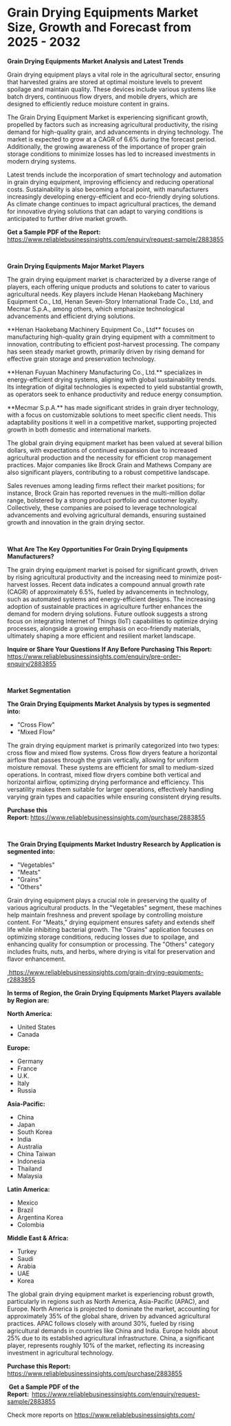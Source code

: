 <p><h1>Grain Drying Equipments Market Size, Growth and Forecast from 2025 - 2032</h1></p><p><strong>Grain Drying Equipments Market Analysis and Latest Trends</strong></p>
<p><p>Grain drying equipment plays a vital role in the agricultural sector, ensuring that harvested grains are stored at optimal moisture levels to prevent spoilage and maintain quality. These devices include various systems like batch dryers, continuous flow dryers, and mobile dryers, which are designed to efficiently reduce moisture content in grains. </p><p>The Grain Drying Equipment Market is experiencing significant growth, propelled by factors such as increasing agricultural productivity, the rising demand for high-quality grain, and advancements in drying technology. The market is expected to grow at a CAGR of 6.6% during the forecast period. Additionally, the growing awareness of the importance of proper grain storage conditions to minimize losses has led to increased investments in modern drying systems. </p><p>Latest trends include the incorporation of smart technology and automation in grain drying equipment, improving efficiency and reducing operational costs. Sustainability is also becoming a focal point, with manufacturers increasingly developing energy-efficient and eco-friendly drying solutions. As climate change continues to impact agricultural practices, the demand for innovative drying solutions that can adapt to varying conditions is anticipated to further drive market growth.</p></p>
<p><strong>Get a Sample PDF of the Report:&nbsp;</strong> <a href="https://www.reliablebusinessinsights.com/enquiry/request-sample/2883855?utm_campaign=3043&utm_medium=2&utm_source=Github&utm_content=ia&utm_term=13032025&utm_id=grain-drying-equipments">https://www.reliablebusinessinsights.com/enquiry/request-sample/2883855</a></p>
<p>&nbsp;</p>
<p><strong>Grain Drying Equipments Major Market Players</strong></p>
<p><p>The grain drying equipment market is characterized by a diverse range of players, each offering unique products and solutions to cater to various agricultural needs. Key players include Henan Haokebang Machinery Equipment Co., Ltd, Henan Seven-Story International Trade Co., Ltd, and Mecmar S.p.A., among others, which emphasize technological advancements and efficient drying solutions.</p><p>**Henan Haokebang Machinery Equipment Co., Ltd** focuses on manufacturing high-quality grain drying equipment with a commitment to innovation, contributing to efficient post-harvest processing. The company has seen steady market growth, primarily driven by rising demand for effective grain storage and preservation technology.</p><p>**Henan Fuyuan Machinery Manufacturing Co., Ltd.** specializes in energy-efficient drying systems, aligning with global sustainability trends. Its integration of digital technologies is expected to yield substantial growth, as operators seek to enhance productivity and reduce energy consumption.</p><p>**Mecmar S.p.A.** has made significant strides in grain dryer technology, with a focus on customizable solutions to meet specific client needs. This adaptability positions it well in a competitive market, supporting projected growth in both domestic and international markets.</p><p>The global grain drying equipment market has been valued at several billion dollars, with expectations of continued expansion due to increased agricultural production and the necessity for efficient crop management practices. Major companies like Brock Grain and Mathews Company are also significant players, contributing to a robust competitive landscape.</p><p>Sales revenues among leading firms reflect their market positions; for instance, Brock Grain has reported revenues in the multi-million dollar range, bolstered by a strong product portfolio and customer loyalty. Collectively, these companies are poised to leverage technological advancements and evolving agricultural demands, ensuring sustained growth and innovation in the grain drying sector.</p></p>
<p>&nbsp;</p>
<p><strong>What Are The Key Opportunities For Grain Drying Equipments Manufacturers?</strong></p>
<p><p>The grain drying equipment market is poised for significant growth, driven by rising agricultural productivity and the increasing need to minimize post-harvest losses. Recent data indicates a compound annual growth rate (CAGR) of approximately 6.5%, fueled by advancements in technology, such as automated systems and energy-efficient designs. The increasing adoption of sustainable practices in agriculture further enhances the demand for modern drying solutions. Future outlook suggests a strong focus on integrating Internet of Things (IoT) capabilities to optimize drying processes, alongside a growing emphasis on eco-friendly materials, ultimately shaping a more efficient and resilient market landscape.</p></p>
<p><strong>Inquire or Share Your Questions If Any Before Purchasing This Report:</strong> <a href="https://www.reliablebusinessinsights.com/enquiry/pre-order-enquiry/2883855?utm_campaign=3043&utm_medium=2&utm_source=Github&utm_content=ia&utm_term=13032025&utm_id=grain-drying-equipments">https://www.reliablebusinessinsights.com/enquiry/pre-order-enquiry/2883855</a></p>
<p>&nbsp;</p>
<p><strong>Market Segmentation</strong></p>
<p><strong>The Grain Drying Equipments Market Analysis by types is segmented into:</strong></p>
<p><ul><li>"Cross Flow"</li><li>"Mixed Flow"</li></ul></p>
<p><p>The grain drying equipment market is primarily categorized into two types: cross flow and mixed flow systems. Cross flow dryers feature a horizontal airflow that passes through the grain vertically, allowing for uniform moisture removal. These systems are efficient for small to medium-sized operations. In contrast, mixed flow dryers combine both vertical and horizontal airflow, optimizing drying performance and efficiency. This versatility makes them suitable for larger operations, effectively handling varying grain types and capacities while ensuring consistent drying results.</p></p>
<p><strong>Purchase this Report:&nbsp;</strong><a href="https://www.reliablebusinessinsights.com/purchase/2883855?utm_campaign=3043&utm_medium=2&utm_source=Github&utm_content=ia&utm_term=13032025&utm_id=grain-drying-equipments">https://www.reliablebusinessinsights.com/purchase/2883855</a></p>
<p>&nbsp;</p>
<p><strong>The Grain Drying Equipments Market Industry Research by Application is segmented into:</strong></p>
<p><ul><li>"Vegetables"</li><li>"Meats"</li><li>"Grains"</li><li>"Others"</li></ul></p>
<p><p>Grain drying equipment plays a crucial role in preserving the quality of various agricultural products. In the "Vegetables" segment, these machines help maintain freshness and prevent spoilage by controlling moisture content. For "Meats," drying equipment ensures safety and extends shelf life while inhibiting bacterial growth. The "Grains" application focuses on optimizing storage conditions, reducing losses due to spoilage, and enhancing quality for consumption or processing. The "Others" category includes fruits, nuts, and herbs, where drying is vital for preservation and flavor enhancement.</p></p>
<p><a href="https://www.reliablebusinessinsights.com/grain-drying-equipments-r2883855?utm_campaign=3043&utm_medium=2&utm_source=Github&utm_content=ia&utm_term=13032025&utm_id=grain-drying-equipments">&nbsp;https://www.reliablebusinessinsights.com/grain-drying-equipments-r2883855</a></p>
<p><strong>In terms of Region, the Grain Drying Equipments Market Players available by Region are:</strong></p>
<p>
    <p> <strong> North America: </strong>
        <ul>
            <li>United States</li>
            <li>Canada</li>
        </ul>
        </p> 
    <p> <strong> Europe: </strong>
        <ul>
            <li>Germany</li>
            <li>France</li>
            <li>U.K.</li>
            <li>Italy</li>
            <li>Russia</li>
        </ul>
        </p> 
    <p> <strong> Asia-Pacific: </strong>
        <ul>
            <li>China</li>
            <li>Japan</li>
            <li>South Korea</li>
            <li>India</li>
            <li>Australia</li>
            <li>China Taiwan</li>
            <li>Indonesia</li>
            <li>Thailand</li>
            <li>Malaysia</li>
        </ul>
        </p> 
    <p> <strong> Latin America: </strong>
        <ul>
            <li>Mexico</li>
            <li>Brazil</li>
            <li>Argentina Korea</li>
            <li>Colombia</li>
        </ul>
        </p> 
    <p> <strong> Middle East & Africa: </strong>
        <ul>
            <li>Turkey</li>
            <li>Saudi</li>
            <li>Arabia</li>
            <li>UAE</li>
            <li>Korea</li>
        </ul>
    </p>
    </p>
<p><p>The global grain drying equipment market is experiencing robust growth, particularly in regions such as North America, Asia-Pacific (APAC), and Europe. North America is projected to dominate the market, accounting for approximately 35% of the global share, driven by advanced agricultural practices. APAC follows closely with around 30%, fueled by rising agricultural demands in countries like China and India. Europe holds about 25% due to its established agricultural infrastructure. China, a significant player, represents roughly 10% of the market, reflecting its increasing investment in agricultural technology.</p></p>
<p><strong>Purchase this Report: </strong><a href="https://www.reliablebusinessinsights.com/purchase/2883855?utm_campaign=3043&utm_medium=2&utm_source=Github&utm_content=ia&utm_term=13032025&utm_id=grain-drying-equipments">https://www.reliablebusinessinsights.com/purchase/2883855</a></p>
<p>&nbsp;<strong>Get a Sample PDF of the Report:&nbsp;&nbsp;</strong><a href="https://www.reliablebusinessinsights.com/enquiry/request-sample/2883855?utm_campaign=3043&utm_medium=2&utm_source=Github&utm_content=ia&utm_term=13032025&utm_id=grain-drying-equipments">https://www.reliablebusinessinsights.com/enquiry/request-sample/2883855</a></p>
<p><strong></strong></p>
<p>Check more reports on <a href="https://www.reliablebusinessinsights.com/?utm_campaign=3043&utm_medium=2&utm_source=Github&utm_content=ia&utm_term=13032025&utm_id=grain-drying-equipments">https://www.reliablebusinessinsights.com/</a></p>